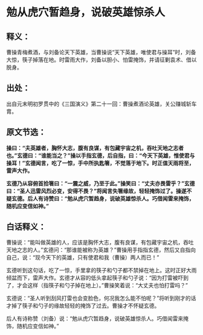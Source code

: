 # 勉从虎穴暂趋身，说破英雄惊杀人

## 释义：

曹操青梅煮酒，与刘备论天下英雄，当曹操说“天下英雄，唯使君与操耳”时，刘备大惊，筷子掉落在地。时雷雨大作，刘备以胆小、怕雷掩饰，并请征剿袁术、借以脱身。

## 出处：

出自元末明初罗贯中的《三国演义》第二十一回：曹操煮酒论英雄，关公赚城斩车胄。

## 原文节选：

**操曰：“夫英雄者，胸怀大志，腹有良谋，有包藏宇宙之机，吞吐天地之志者也。”玄德曰：“谁能当之？”操以手指玄德，后自指，曰：“今天下英雄，惟使君与操耳！”玄德闻言，吃了一惊，手中所执匙箸，不觉落于地下。时正值天雨将至，雷声大作。**

**玄德乃从容俯首拾箸曰：“一震之威，乃至于此。”操笑曰：“丈夫亦畏雷乎？”玄德曰：“圣人迅雷风烈必变，安得不畏？”将闻言失箸缘故，轻轻掩饰过了。操遂不疑玄德。后人有诗赞曰：“勉从虎穴暂趋身，说破英雄惊杀人。巧借闻雷来掩饰，随机应变信如神。”**

## 白话释义：

曹操说：“能叫做英雄的人，应该是胸怀大志，腹有良谋，有包藏宇宙之机，吞吐天地之志的人。”玄德问：“那谁能被称为英雄？”曹操用手指指玄德，然后又自指向自己，说：“现今天下的英雄，只有使君和我（曹操）两人而已！”

玄德听到这句话，吃了一惊，手里拿的筷子和勺子都不禁掉在地上。这时正好大雨倾盆而下，雷声大作。玄德才从容的低头拿起筷子和勺子说：“因为打雷被吓到了，才会这样（指筷子和勺子掉在地上）。”曹操笑着说：“大丈夫也怕打雷吗？”

玄德说：“圣人听到刮风打雷也会变脸色，何况我怎么能不怕呢？”将听到刚才的话才掉了筷子和勺子的缘故轻轻的掩饰了过去。曹操才不怀疑玄德。

后人有诗称赞（刘备）说：“勉从虎穴暂趋身，说破英雄惊杀人。巧借闻雷来掩饰，随机应变信如神。”